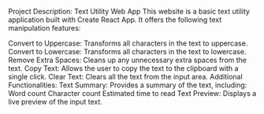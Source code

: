 Project Description: Text Utility Web App
This website is a basic text utility application built with Create React App. It offers the following text manipulation features:

Convert to Uppercase: Transforms all characters in the text to uppercase.
Convert to Lowercase: Transforms all characters in the text to lowercase.
Remove Extra Spaces: Cleans up any unnecessary extra spaces from the text.
Copy Text: Allows the user to copy the text to the clipboard with a single click.
Clear Text: Clears all the text from the input area.
Additional Functionalities:
Text Summary: Provides a summary of the text, including:
Word count
Character count
Estimated time to read
Text Preview: Displays a live preview of the input text.